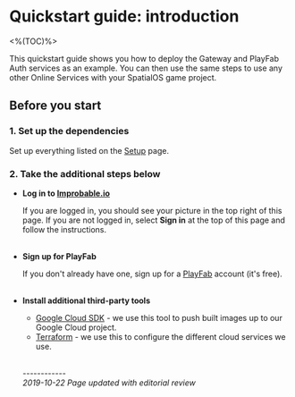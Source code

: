 # Quickstart guide: introduction
<%(TOC)%>

This quickstart guide shows you how to deploy the Gateway and PlayFab Auth services as an example. You can then use the same steps to use any other Online Services with your SpatialOS game project.

## Before you start

### 1. Set up the dependencies

Set up everything listed on the [Setup]({{urlRoot}}/content/get-started/setup) page.

### 2. Take the additional steps below

* **Log in to [Improbable.io](https://improbable.io/)**

    If you are logged in, you should see your picture in the top right of this page. If you are not logged in, select **Sign in** at the top of this page and follow the instructions.<br><br>

* **Sign up for PlayFab**

    If you don't already have one, sign up for a [PlayFab](https://playfab.com/) account (it's free).<br><br>

* **Install additional third-party tools**
    * [Google Cloud SDK](https://cloud.google.com/sdk/) - we use this tool to push built images up to our Google Cloud project.
    * [Terraform](https://www.terraform.io/) - we use this to configure the different cloud services we use.

    <br/>------------<br/>
_2019-10-22 Page updated with editorial review_<br>